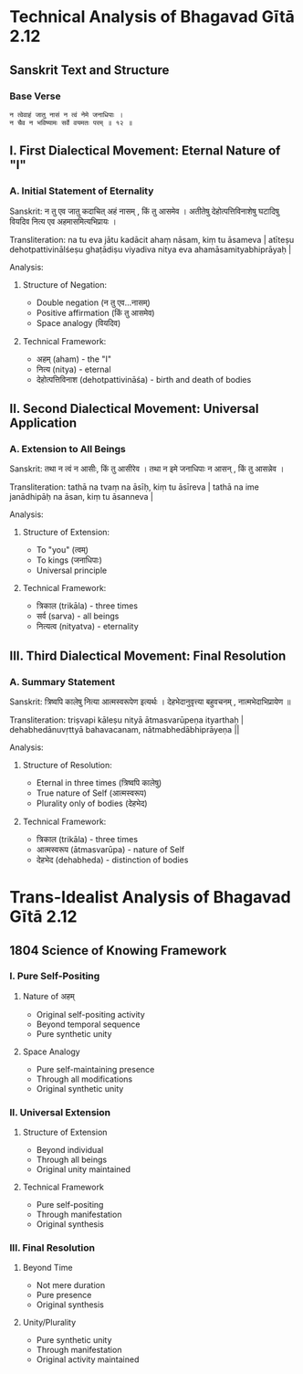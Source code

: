 # Technical Analysis of Bhagavad Gītā 2.12

## Sanskrit Text and Structure

### Base Verse
```sanskrit
न त्वेवाहं जातु नासं न त्वं नेमे जनाधिपाः ।
न चैव न भविष्यामः सर्वे वयमतः परम् ॥ १२ ॥
```

## I. First Dialectical Movement: Eternal Nature of "I"

### A. Initial Statement of Eternality
Sanskrit:
न तु एव जातु कदाचित् अहं नासम् , किं तु आसमेव । अतीतेषु देहोत्पत्तिविनाशेषु घटादिषु वियदिव नित्य एव अहमासमित्यभिप्रायः ।

Transliteration:
na tu eva jātu kadācit ahaṃ nāsam, kiṃ tu āsameva | atīteṣu dehotpattivinālśeṣu ghaṭādiṣu viyadiva nitya eva ahamāsamityabhiprāyaḥ |

Analysis:
1. Structure of Negation:
   - Double negation (न तु एव...नासम्)
   - Positive affirmation (किं तु आसमेव)
   - Space analogy (वियदिव)

2. Technical Framework:
   - अहम् (aham) - the "I"
   - नित्य (nitya) - eternal
   - देहोत्पत्तिविनाश (dehotpattivināśa) - birth and death of bodies

## II. Second Dialectical Movement: Universal Application

### A. Extension to All Beings
Sanskrit:
तथा न त्वं न आसीः, किं तु आसीरेव । तथा न इमे जनाधिपाः न आसन् , किं तु आसन्नेव ।

Transliteration:
tathā na tvaṃ na āsīḥ, kiṃ tu āsīreva | tathā na ime janādhipāḥ na āsan, kiṃ tu āsanneva |

Analysis:
1. Structure of Extension:
   - To "you" (त्वम्)
   - To kings (जनाधिपाः)
   - Universal principle

2. Technical Framework:
   - त्रिकाल (trikāla) - three times
   - सर्व (sarva) - all beings
   - नित्यत्व (nityatva) - eternality

## III. Third Dialectical Movement: Final Resolution

### A. Summary Statement
Sanskrit:
त्रिष्वपि कालेषु नित्या आत्मस्वरूपेण इत्यर्थः । देहभेदानुवृत्त्या बहुवचनम् , नात्मभेदाभिप्रायेण ॥

Transliteration:
triṣvapi kāleṣu nityā ātmasvarūpeṇa ityarthaḥ | dehabhedānuvṛttyā bahavacanam, nātmabhedābhiprāyeṇa ||

Analysis:
1. Structure of Resolution:
   - Eternal in three times (त्रिष्वपि कालेषु)
   - True nature of Self (आत्मस्वरूप)
   - Plurality only of bodies (देहभेद)

2. Technical Framework:
   - त्रिकाल (trikāla) - three times
   - आत्मस्वरूप (ātmasvarūpa) - nature of Self
   - देहभेद (dehabheda) - distinction of bodies

# Trans-Idealist Analysis of Bhagavad Gītā 2.12

## 1804 Science of Knowing Framework

### I. Pure Self-Positing

1. Nature of अहम्
   - Original self-positing activity
   - Beyond temporal sequence
   - Pure synthetic unity

2. Space Analogy
   - Pure self-maintaining presence
   - Through all modifications
   - Original synthetic unity

### II. Universal Extension

1. Structure of Extension
   - Beyond individual
   - Through all beings
   - Original unity maintained

2. Technical Framework
   - Pure self-positing
   - Through manifestation
   - Original synthesis

### III. Final Resolution

1. Beyond Time
   - Not mere duration
   - Pure presence
   - Original synthesis

2. Unity/Plurality
   - Pure synthetic unity
   - Through manifestation
   - Original activity maintained
